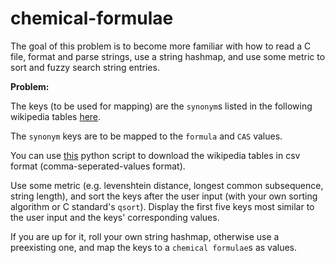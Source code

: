 # chemical-formulae

The goal of this problem is to become more familiar with how to read a C file,
format and parse strings, use a string hashmap, and use some metric to sort
and fuzzy search string entries.

**Problem:**

The keys (to be used for mapping) are the `synonym`s listed in the following wikipedia tables
[here](https://en.wikipedia.org/wiki/Glossary_of_chemical_formulae).

The `synonym` keys are to be mapped to the `formula` and `CAS` values.

You can use [this](get_data.py) python script to download the wikipedia tables in csv format (comma-seperated-values format).

Use some metric (e.g. levenshtein distance, longest common subsequence, string length), and sort
the keys after the user input (with your own sorting algorithm or C standard's `qsort`). Display
the first five keys most similar to the user input and the keys' corresponding values.

If you are up for it, roll your own string hashmap, otherwise use a preexisting one, and map the keys to a `chemical formulae`s as values.
